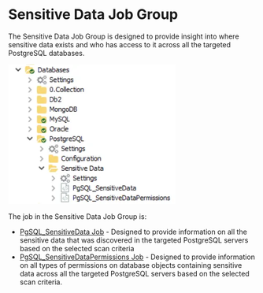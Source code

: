# Sensitive Data Job Group

The Sensitive Data Job Group is designed to provide insight into where sensitive data exists and who
has access to it across all the targeted PostgreSQL databases.

![Sensitive Data Job Group](../../../../../../../static/img/product_docs/accessanalyzer/solutions/databases/postgresql/sensitivedata/sensitivedatajobgroup.webp)

The job in the Sensitive Data Job Group is:

- [PgSQL_SensitiveData Job](pgsql_sensitivedata.md) - Designed to provide information on all the
  sensitive data that was discovered in the targeted PostgreSQL servers based on the selected scan
  criteria
- [PgSQL_SensitiveDataPermissions Job](pgsql_sensitivedatapermissions.md) - Designed to provide
  information on all types of permissions on database objects containing sensitive data across all
  the targeted PostgreSQL servers based on the selected scan criteria.
